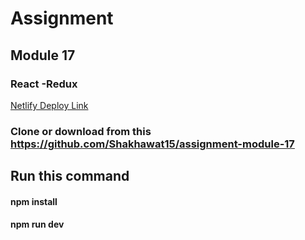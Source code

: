# Assignment
## Module 17
### React -Redux

[Netlify Deploy Link](https://dainty-narwhal-7969f6.netlify.app/)

### Clone or download from this https://github.com/Shakhawat15/assignment-module-17
## Run this command
#### npm install
#### npm run dev
